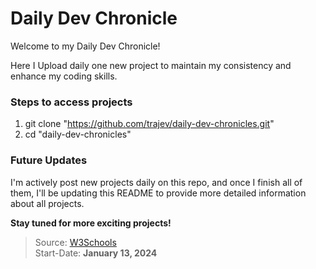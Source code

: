 # Daily Dev Chronicle

Welcome to my Daily Dev Chronicle!

Here I Upload daily one new project to maintain my consistency and enhance my coding skills.

### Steps to access projects

1. git clone "https://github.com/trajev/daily-dev-chronicles.git"
2. cd "daily-dev-chronicles"

### Future Updates

I'm actively post new projects daily on this repo, and once I finish all of them, I'll be updating this README to provide more detailed information about all projects.

__Stay tuned for more exciting projects!__


> Source: [W3Schools](https://www.w3schools.com/howto/) <br />
> Start-Date: __January 13, 2024__ 
